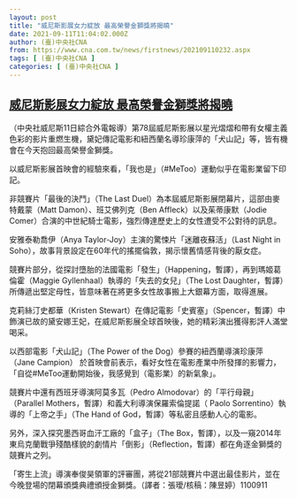 ```yaml
---
layout: post
title: "威尼斯影展女力綻放 最高榮譽金獅獎將揭曉"
date: 2021-09-11T11:04:02.000Z
author: (臺)中央社CNA
from: https://www.cna.com.tw/news/firstnews/202109110232.aspx
tags: [ (臺)中央社CNA ]
categories: [ (臺)中央社CNA ]
---
```

<!--1631358242000-->
[威尼斯影展女力綻放 最高榮譽金獅獎將揭曉](https://www.cna.com.tw/news/firstnews/202109110232.aspx)
------

<div>
<div></div><div class="paragraph"><p>（中央社威尼斯11日綜合外電報導）第78屆威尼斯影展以星光熠熠和帶有女權主義色彩的影片重燃生機，黛妃傳記電影和紐西蘭名導珍康萍的「犬山記」等，皆有機會在今天抱回最高榮譽金獅獎。</p><p>以威尼斯影展首映會的經驗來看，「我也是」（#MeToo）運動似乎在電影業留下印記。</p><p>非競賽片「最後的決鬥」（The Last Duel）為本屆威尼斯影展閉幕片，這部由麥特戴蒙（Matt Damon）、班艾佛列克（Ben Affleck）以及茱蒂康默（Jodie Comer）合演的中世紀騎士電影，強烈傳達歷史上的女性遭受不公對待的訊息。</p><p>安雅泰勒喬伊（Anya Taylor-Joy）主演的驚悚片「迷離夜蘇活」（Last Night in Soho），故事背景設定在60年代的搖擺倫敦，揭示懷舊情感背後的厭女症。</p><p>競賽片部分，從探討墮胎的法國電影「發生」（Happening，暫譯），再到瑪姬葛倫霍（Maggie Gyllenhaal）執導的「失去的女兒」（The Lost Daughter，暫譯）所傳遞出堅定母性，皆意味著在將更多女性故事搬上大銀幕方面，取得進展。</p><p>克莉絲汀史都華（Kristen Stewart）在傳記電影「史賓塞」（Spencer，暫譯）中飾演已故的黛安娜王妃，在威尼斯影展全球首映後，她的精彩演出獲得影評人滿堂喝采。</p><p>以西部電影「犬山記」（The Power of the Dog）參賽的紐西蘭導演珍康萍（Jane Campion） 於首映會前表示，看好女性在電影產業中所發揮的影響力，「自從#MeToo運動開始後，我感覺到（電影業）的新氣象」。</p><p>競賽片中還有西班牙導演阿莫多瓦（Pedro Almodovar）的「平行母親」（Parallel Mothers，暫譯）和義大利導演保羅索倫提諾（ Paolo Sorrentino）執導的「上帝之手」（The Hand of God，暫譯）等私密且感動人心的電影。</p><p>另外，深入探究墨西哥血汗工廠的「盒子」（The Box，暫譯），以及一窺2014年東烏克蘭戰爭殘酷樣貌的劇情片「倒影」（Reflection，暫譯）都在角逐金獅獎的競賽片之列。</p><p>「寄生上流」導演奉俊昊領軍的評審團，將從21部競賽片中選出最佳影片，並在今晚登場的閉幕頒獎典禮頒授金獅獎。（譯者：張璦/核稿：陳昱婷）1100911</p></div>
</div>
